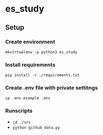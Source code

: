 # es_study

## Setup

### Create environment
`mkvirtualenv -p python3 es_study`
### Install requirements
`pip install -r ./requirements.txt`
### Create .env file with private settitngs
`cp .env.example .env`
### Runscripts
* `cd ./src`
* `python github_data.py`
